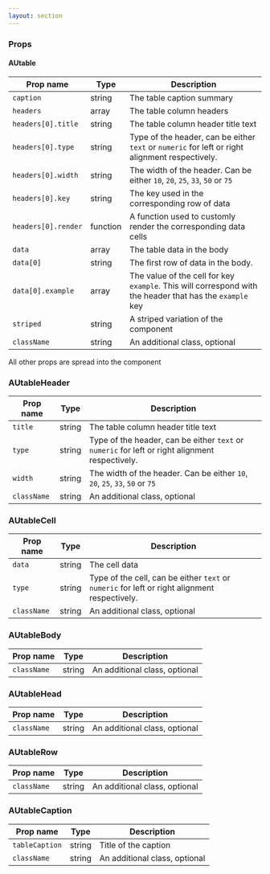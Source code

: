 ```yaml
---
layout: section
---
```


### Props


#### AUtable

| Prop name   | Type        | Description |
| ----------- | ----------- | ----------- |
| `caption`        | string     | The table caption summary |
| `headers`        |  array    | The table column headers  |
| `headers[0].title`        |  string    | The table column header title text |
| `headers[0].type`        |  string    | Type of the header, can be either `text` or `numeric` for left or right alignment respectively. |
| `headers[0].width`        |  string    | The width of the header. Can be either `10`, `20`, `25`, `33`, `50` or `75` |
| `headers[0].key`        |  string    | The key used in the corresponding row of data|
| `headers[0].render`        |  function    | A function used to customly render the corresponding data cells|
| `data`        |  array    | The table data in the body |
| `data[0]`        |  string    | The first row of data in the body. |
| `data[0].example`        | array     | The value of the cell for key `example`. This will correspond with the header that has the `example` key |
| `striped`        | string     | A striped variation of the component |
| `className`        | string     | An additional class, optional |

All other props are spread into the component


### AUtableHeader

| Prop name   | Type        | Description |
| ----------- | ----------- | ----------- |
| `title`        |  string    | The table column header title text |
| `type`        |  string    | Type of the header, can be either `text` or `numeric` for left or right alignment respectively. |
| `width`        |  string    | The width of the header. Can be either `10`, `20`, `25`, `33`, `50` or `75` |
| `className`        | string     | An additional class, optional |


### AUtableCell

| Prop name   | Type        | Description |
| ----------- | ----------- | ----------- |
| `data`        |  string    | The cell data|
| `type`        |  string    | Type of the cell, can be either `text` or `numeric` for left or right alignment respectively. |
| `className`        | string     | An additional class, optional |


### AUtableBody

| Prop name   | Type        | Description |
| ----------- | ----------- | ----------- |
| `className`        | string     | An additional class, optional |


### AUtableHead

| Prop name   | Type        | Description |
| ----------- | ----------- | ----------- |
| `className`        | string     | An additional class, optional |


### AUtableRow

| Prop name   | Type        | Description |
| ----------- | ----------- | ----------- |
| `className`        | string     | An additional class, optional |


### AUtableCaption

| Prop name   | Type        | Description |
| ----------- | ----------- | ----------- |
| `tableCaption`        | string     | Title of the caption |
| `className`        | string     | An additional class, optional |
